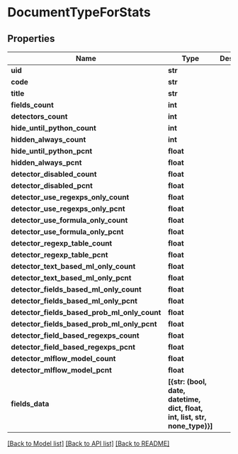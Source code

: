 # DocumentTypeForStats


## Properties
Name | Type | Description | Notes
------------ | ------------- | ------------- | -------------
**uid** | **str** |  | 
**code** | **str** |  | 
**title** | **str** |  | 
**fields_count** | **int** |  | 
**detectors_count** | **int** |  | 
**hide_until_python_count** | **int** |  | 
**hidden_always_count** | **int** |  | 
**hide_until_python_pcnt** | **float** |  | 
**hidden_always_pcnt** | **float** |  | 
**detector_disabled_count** | **float** |  | 
**detector_disabled_pcnt** | **float** |  | 
**detector_use_regexps_only_count** | **float** |  | 
**detector_use_regexps_only_pcnt** | **float** |  | 
**detector_use_formula_only_count** | **float** |  | 
**detector_use_formula_only_pcnt** | **float** |  | 
**detector_regexp_table_count** | **float** |  | 
**detector_regexp_table_pcnt** | **float** |  | 
**detector_text_based_ml_only_count** | **float** |  | 
**detector_text_based_ml_only_pcnt** | **float** |  | 
**detector_fields_based_ml_only_count** | **float** |  | 
**detector_fields_based_ml_only_pcnt** | **float** |  | 
**detector_fields_based_prob_ml_only_count** | **float** |  | 
**detector_fields_based_prob_ml_only_pcnt** | **float** |  | 
**detector_field_based_regexps_count** | **float** |  | 
**detector_field_based_regexps_pcnt** | **float** |  | 
**detector_mlflow_model_count** | **float** |  | 
**detector_mlflow_model_pcnt** | **float** |  | 
**fields_data** | **[{str: (bool, date, datetime, dict, float, int, list, str, none_type)}]** |  | [optional] [readonly] 

[[Back to Model list]](../README.md#documentation-for-models) [[Back to API list]](../README.md#documentation-for-api-endpoints) [[Back to README]](../README.md)


